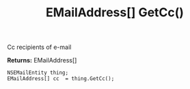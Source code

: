 ﻿---
uid: crmscript_ref_NSEMailEntity_GetCc
title: EMailAddress[] GetCc()
intellisense: NSEMailEntity.GetCc
keywords: NSEMailEntity, GetCc
so.topic: reference
---

Cc recipients of e-mail

**Returns:** EMailAddress[]


```crmscript
NSEMailEntity thing;
EMailAddress[] cc  = thing.GetCc();
```


